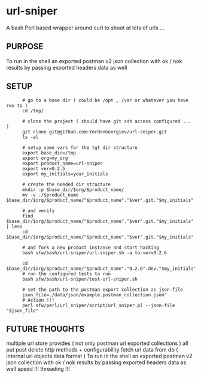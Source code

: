 # url-sniper

A bash Perl based wrapper around curl to shoot at lots of urls ...

## PURPOSE 
To run in the shell an exported postman v2 json collection with ok / nok results by passing exported
headers data as well 

## SETUP
```
      # go to a base dir ( could be /opt , /var or whatever you have rwx to )
      cd /tmp/
      
      # clone the project ( should have git ssh access configured ... )
      git clone git@github.com:YordanGeorgiev/url-sniper.git
      ls -al
      
      # setup some vars for the tgt dir structure
      export base_dir=/tmp
      export org=my_org
      export product_name=url-sniper
      export ver=0.2.5
      export my_initials=your_initials

      # create the needed dir structure
      mkdir -p $base_dir/$org/$product_name/
      mv -v ./$product_name $base_dir/$org/$product_name/"$product_name"."$ver".git."$my_initials"

      # and verify
      find $base_dir/$org/$product_name/"$product_name"."$ver".git."$my_initials" | less
      cd $base_dir/$org/$product_name/"$product_name"."$ver".git."$my_initials"

      # and fork a new product instance and start hacking
      bash sfw/bash/url-sniper/url-sniper.sh -a to-ver=0.2.6
      
      cd $base_dir/$org/$product_name/"$product_name"."0.2.6".dev."$my_initials" 
      # run the configured tests to run 
      bash sfw/bash/url-sniper/test-url-sniper.sh 
      
      # set the path to the postman export collection as json-file
      json_file=./data/json/example.postman_collection.json"
      # Action !!!
      perl sfw/perl/url_sniper/script/url_sniper.pl --json-file "$json_file"

```



## FUTURE THOUGHTS 
multiple url store provides ( not only postman url exported collections ) 
all put post delete http methods + configurability
fetch url data from db ( internal url objects data format ) 
To run in the shell an exported postman v2 json collection with ok / nok results by passing exported
headers data as well 
speed !!!
threading !!!
